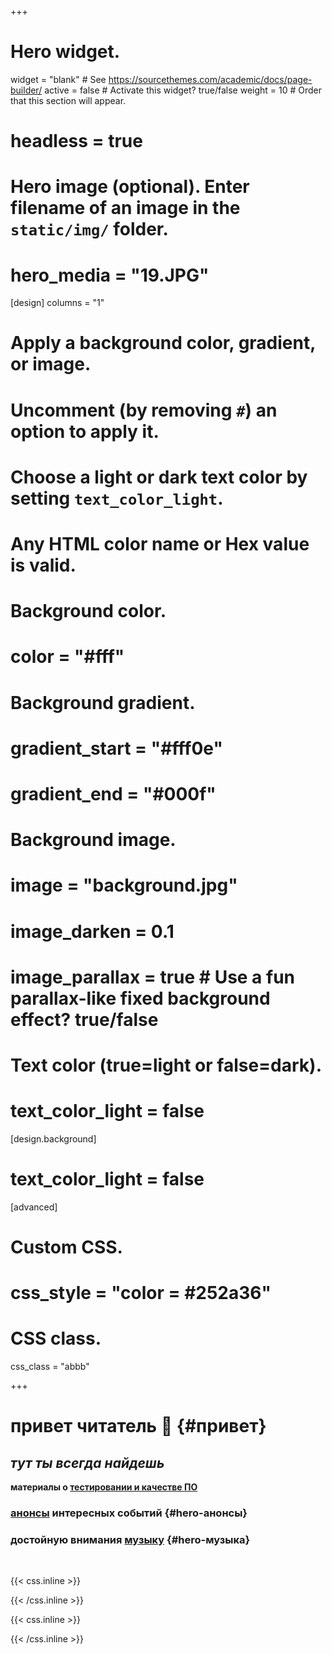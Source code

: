 +++
# Hero widget.
widget = "blank"  # See https://sourcethemes.com/academic/docs/page-builder/
active = false  # Activate this widget? true/false
weight = 10  # Order that this section will appear.
# headless = true
# Hero image (optional). Enter filename of an image in the `static/img/` folder.
# hero_media = "19.JPG"

[design]
columns = "1"
  # Apply a background color, gradient, or image.
  #   Uncomment (by removing `#`) an option to apply it.
  #   Choose a light or dark text color by setting `text_color_light`.
  #   Any HTML color name or Hex value is valid.
  
  # Background color.
  # color = "#fff"
  
  # Background gradient.
  # gradient_start = "#fff0e"
  # gradient_end = "#000f"
  
  # Background image.
  # image = "background.jpg"
  # image_darken = 0.1
  # image_parallax = true  # Use a fun parallax-like fixed background effect? true/false

  # Text color (true=light or false=dark).
  # text_color_light = false

[design.background]
  # text_color_light = false
[advanced]
 # Custom CSS. 
  # css_style = "color = #252a36"
 
 # CSS class.
 css_class = "abbb"

+++

# привет читатель 🙏 {#привет}

## _тут ты всегда найдешь_

**материалы о [тестировании и качестве ПО](/ru/блог/)**

### [анонсы](/анонс/) интересных событий {#hero-анонсы}

### достойную внимания [музыку](/музыка/) {#hero-музыка}

<br/>

{{< css.inline >}}
<style>
  h3[id^=info] > a {
     text-decoration: none  !important;
     color: #fc6f5c !important;
  }
  </style>
{{< /css.inline >}}


{{< css.inline >}}
<style>
  #hero-музыка {
     /* text-decoration: none  !important; */
     color: #495057 !important;
  }
</style>
{{< /css.inline >}}